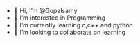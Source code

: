 - 👋 Hi, I’m @Gopalsamy
- 👀 I’m interested in Programming
- 🌱 I’m currently learning c,c++ and python
- 💞️ I’m looking to collaborate on learning 


<!---
Gopalsamyj13/Gopalsamyj13 is a ✨ special ✨ repository because its `README.md` (this file) appears on your GitHub profile.
You can click the Preview link to take a look at your changes.
--->
